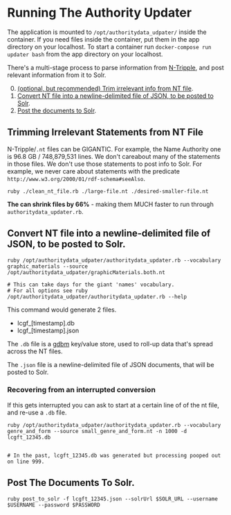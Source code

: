 # Running The Authority Updater

The application is mounted to `/opt/authoritydata_udpater/` inside the container.
If you need files inside the container, put them in the app directory on your localhost.
To start a container run `docker-compose run updater bash` from the app directory on your localhost.

There's a multi-stage process to parse information from [N-Tripple](https://en.wikipedia.org/wiki/N-Triples), and post relevant information from it to Solr.

0. [(optional, but recommended) Trim irrelevant info from NT file](#trimmingStatements).
1. [Convert NT file into a newline-delimited file of JSON, to be posted to Solr](#convertingToJSON).
2. [Post the documents to Solr](#postToSolr).

<a name="trimmingStatements"><a/>
## Trimming Irrelevant Statements from NT File

N-Tripple/`.nt` files can be GIGANTIC.
For example, the Name Authority one is 96.8 GB / 748,879,531 lines.
  We don't careabout many of the statements in those files.
We don't use  those statements to post info to Solr.
For example, we never care about statements with the predicate `http://www.w3.org/2000/01/rdf-schema#seeAlso`.

```
ruby ./clean_nt_file.rb ./large-file.nt ./desired-smaller-file.nt
```

**The can shrink files by 66%** - making them MUCH faster to run through `authoritydata_updater.rb`.

<a name="convertingToJSON"></a>
## Convert NT file into a newline-delimited file of JSON, to be posted to Solr.

```
ruby /opt/authoritydata_udpater/authoritydata_updater.rb --vocabulary graphic_materials --source /opt/authoritydata_udpater/graphicMaterials.both.nt

# This can take days for the giant 'names' vocabulary.
# For all options see ruby /opt/authoritydata_udpater/authoritydata_updater.rb --help
```

This command would generate 2 files.

* lcgf_[timestamp].db
* lcgf_[timestamp].json

The `.db` file is a [gdbm](https://ruby-doc.org/stdlib-2.5.3/libdoc/gdbm/rdoc/GDBM.html) key/value store, used to roll-up
data that's spread across the NT files.

The `.json` file is a newline-delimited file of JSON documents, that will be posted to Solr.

### Recovering from an interrupted conversion

If this gets interrupted you can ask to start at a certain line of of the nt file, and re-use a `.db` file.

```
ruby /opt/authoritydata_udpater/authoritydata_updater.rb --vocabulary genre_and_form --source small_genre_and_form.nt -n 1000 -d lcgft_12345.db


# In the past, lcgft_12345.db was generated but processing pooped out on line 999.
```

<a name='postToSolr'></a>
## Post The Documents To Solr.

```
ruby post_to_solr -f lcgft_12345.json --solrUrl $SOLR_URL --username $USERNAME --password $PASSWORD
```
